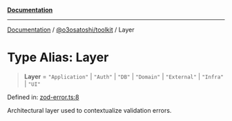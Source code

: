[**Documentation**](../../../README.md)

***

[Documentation](../../../README.md) / [@o3osatoshi/toolkit](../README.md) / Layer

# Type Alias: Layer

> **Layer** = `"Application"` \| `"Auth"` \| `"DB"` \| `"Domain"` \| `"External"` \| `"Infra"` \| `"UI"`

Defined in: [zod-error.ts:8](https://github.com/o3osatoshi/experiment/blob/04dfa58df6e48824a200a24d77afef7ce464e1ae/packages/toolkit/src/zod-error.ts#L8)

Architectural layer used to contextualize validation errors.
